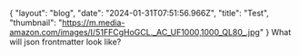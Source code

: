 {
"layout": "blog",
  "date": "2024-01-31T07:51:56.966Z",
  "title": "Test",
  "thumbnail": "https://m.media-amazon.com/images/I/51FFCgHoGCL._AC_UF1000,1000_QL80_.jpg"
}
What will json frontmatter look like?